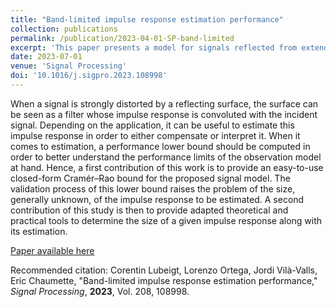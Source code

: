 ```yaml
---
title: "Band-limited impulse response estimation performance"
collection: publications
permalink: /publication/2023-04-01-SP-band-limited
excerpt: 'This paper presents a model for signals reflected from extended reflecting surfaces. This model is based on a discrete representation of the reflecting surface impulse response. Possible strategies to evaluate the size of the impulse response are also proposed.'
date: 2023-07-01
venue: 'Signal Processing'
doi: '10.1016/j.sigpro.2023.108998'
---
```

When a signal is strongly distorted by a reflecting surface, the surface can be seen as a filter whose impulse response is convoluted with the incident signal. Depending on the application, it can be useful to estimate this impulse response in order to either compensate or interpret it. When it comes to estimation, a performance lower bound should be computed in order to better understand the performance limits of the observation model at hand. Hence, a first contribution of this work is to provide an easy-to-use closed-form Cramér–Rao bound for the proposed signal model. The validation process of this lower bound raises the problem of the size, generally unknown, of the impulse response to be estimated. A second contribution of this study is then to provide adapted theoretical and practical tools to determine the size of a given impulse response along with its estimation.

[Paper available here](http://clubeigt.github.io/files/2023_SP_band-limited.pdf)

Recommended citation: Corentin Lubeigt, Lorenzo Ortega, Jordi Vilà-Valls, Eric Chaumette, &quot;Band-limited impulse response estimation performance,&quot; <i>Signal Processing</i>, <b>2023</b>, Vol. 208, 108998.